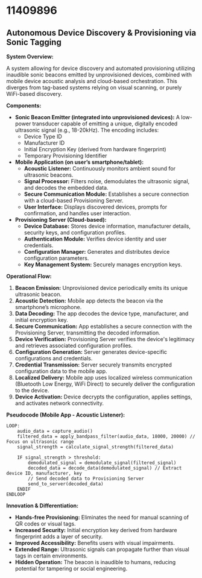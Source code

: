 # 11409896

## Autonomous Device Discovery & Provisioning via Sonic Tagging

**System Overview:**

A system allowing for device discovery and automated provisioning utilizing inaudible sonic beacons emitted by unprovisioned devices, combined with mobile device acoustic analysis and cloud-based orchestration. This diverges from tag-based systems relying on visual scanning, or purely WiFi-based discovery.

**Components:**

*   **Sonic Beacon Emitter (integrated into unprovisioned devices):** A low-power transducer capable of emitting a unique, digitally encoded ultrasonic signal (e.g., 18-20kHz). The encoding includes:
    *   Device Type ID
    *   Manufacturer ID
    *   Initial Encryption Key (derived from hardware fingerprint)
    *   Temporary Provisioning Identifier
*   **Mobile Application (on user’s smartphone/tablet):**
    *   **Acoustic Listener:** Continuously monitors ambient sound for ultrasonic beacons.
    *   **Signal Processor:**  Filters noise, demodulates the ultrasonic signal, and decodes the embedded data.
    *   **Secure Communication Module:** Establishes a secure connection with a cloud-based Provisioning Server.
    *   **User Interface:**  Displays discovered devices, prompts for confirmation, and handles user interaction.
*   **Provisioning Server (Cloud-based):**
    *   **Device Database:** Stores device information, manufacturer details, security keys, and configuration profiles.
    *   **Authentication Module:** Verifies device identity and user credentials.
    *   **Configuration Manager:**  Generates and distributes device configuration parameters.
    *   **Key Management System:** Securely manages encryption keys.

**Operational Flow:**

1.  **Beacon Emission:** Unprovisioned device periodically emits its unique ultrasonic beacon.
2.  **Acoustic Detection:** Mobile app detects the beacon via the smartphone’s microphone.
3.  **Data Decoding:** The app decodes the device type, manufacturer, and initial encryption key.
4.  **Secure Communication:** App establishes a secure connection with the Provisioning Server, transmitting the decoded information.
5.  **Device Verification:** Provisioning Server verifies the device's legitimacy and retrieves associated configuration profiles.
6.  **Configuration Generation:** Server generates device-specific configurations and credentials.
7.  **Credential Transmission:** Server securely transmits encrypted configuration data to the mobile app.
8.  **Localized Delivery:**  Mobile app uses localized wireless communication (Bluetooth Low Energy, WiFi Direct) to securely deliver the configuration to the device.
9.  **Device Activation:** Device decrypts the configuration, applies settings, and activates network connectivity.

**Pseudocode (Mobile App - Acoustic Listener):**

```
LOOP:
    audio_data = capture_audio()
    filtered_data = apply_bandpass_filter(audio_data, 18000, 20000) // Focus on ultrasonic range
    signal_strength = calculate_signal_strength(filtered_data)

    IF signal_strength > threshold:
        demodulated_signal = demodulate_signal(filtered_signal)
        decoded_data = decode_data(demodulated_signal) // Extract device ID, manufacturer, key
        // Send decoded data to Provisioning Server
        send_to_server(decoded_data)
    ENDIF
ENDLOOP
```

**Innovation & Differentiation:**

*   **Hands-free Provisioning:** Eliminates the need for manual scanning of QR codes or visual tags.
*   **Increased Security:** Initial encryption key derived from hardware fingerprint adds a layer of security.
*   **Improved Accessibility:**  Benefits users with visual impairments.
*   **Extended Range:** Ultrasonic signals can propagate further than visual tags in certain environments.
*   **Hidden Operation:** The beacon is inaudible to humans, reducing potential for tampering or social engineering.